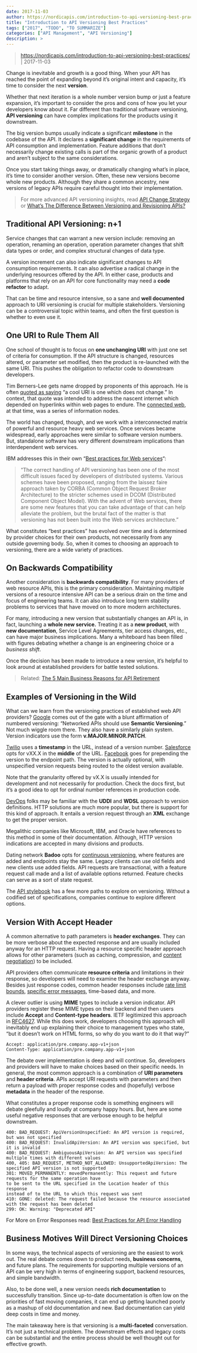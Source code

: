 ```yaml
---
date: 2017-11-03
author: https://nordicapis.com/introduction-to-api-versioning-best-practices/
title: "Introduction to API Versioning Best Practices"
tags: ["2017", "TODO", "TO SUMMARIZE"]
categories: ["API Management", "API Versioning"]
description: >
---
```


> https://nordicapis.com/introduction-to-api-versioning-best-practices/ | 2017-11-03

Change is inevitable and growth is a good thing. When your API has reached the point of expanding beyond it’s original intent and capacity, it’s time to consider the next **version**.

Whether that next iteration is a whole number version bump or just a feature expansion, it’s important to consider the pros and cons of how you let your developers know about it. Far different than traditional software versioning, **API versioning** can have complex implications for the products using it downstream.

The big version bumps usually indicate a significant **milestone** in the codebase of the API. It declares a **significant change** in the requirements of API consumption and implementation. Feature additions that don’t necessarily change existing calls is part of the organic growth of a product and aren’t subject to the same considerations.

Once you start taking things away, or dramatically changing what’s in place, it’s time to consider another version. Often, these new versions become whole new products. Although they share a common ancestry, new versions of legacy APIs require careful thought into their implementation.

> For more advanced API versioning insights, read [API Change Strategy](https://nordicapis.com/api-change-strategy/) or [What’s The Difference Between Versioning and Revisioning APIs?](https://nordicapis.com/whats-the-difference-between-versioning-and-revisioning-apis/)

## Traditional API Versioning: n+1

Service changes that can warrant a new version include: removing an operation, renaming an operation, operation parameter changes that shift data types or order, and complex structural changes of data type.

A version increment can also indicate significant changes to API consumption requirements. It can also advertise a radical change in the underlying resources offered by the API. In either case, products and platforms that rely on an API for core functionality may need a **code refactor** to adapt.

That can be time and resource intensive, so a sane and **well documented** approach to URI versioning is crucial for multiple stakeholders. Versioning can be a controversial topic within teams, and often the first question is whether to even use it.

## One URI to Rule Them All

One school of thought is to focus on **one unchanging URI** with just one set of criteria for consumption. If the API structure is changed, resources altered, or parameter set modified, then the product is re-launched with the same URI. This pushes the obligation to refactor code to downstream developers.

Tim Berners-Lee gets name dropped by proponents of this approach. He is often [quoted as saying](https://www.technologyreview.com/s/403095/sir-tim-berners-lee/) “a cool URI is one which does not change.” In context, that quote was intended to address the nascent internet which depended on hyperlinks within web pages to endure. The [connected web](http://nordicapis.com/what-is-json-ld/), at that time, was a series of information nodes.

The world has changed, though, and we work with a interconnected matrix of powerful and resource heavy web services. Once services became widespread, early approaches were similar to software version numbers. But, standalone software has very different downstream implications than interdependent web services.

IBM addresses this in their own “[Best practices for Web services](https://www.ibm.com/developerworks/webservices/library/ws-version/)“:

> “The correct handling of API versioning has been one of the most difficult issues faced by developers of distributed systems. Various schemes have been proposed, ranging from the laissez faire approach taken by CORBA (Common Object Request Broker Architecture) to the stricter schemes used in DCOM (Distributed Component Object Model). With the advent of Web services, there are some new features that you can take advantage of that can help alleviate the problem, but the brutal fact of the matter is that versioning has not been built into the Web services architecture.”

What constitutes “best practices” has evolved over time and is determined by provider choices for their own products, not necessarily from any outside governing body. So, when it comes to choosing an approach to versioning, there are a wide variety of practices.

## On Backwards Compatibility

Another consideration is **backwards compatibility**. For many providers of web resource APIs, this is the primary consideration. Maintaining multiple versions of a resource intensive API can be a serious drain on the time and focus of engineering teams. It can also introduce long term stability problems to services that have moved on to more modern architectures.

For many, introducing a new version that substantially changes an API is, in fact, launching a **whole new service.** Treating it as a **new product**, with **new documentation**, Service Level Agreements, tier access changes, etc., can have major business implications. Many a whiteboard has been filled with figures debating whether a change is an engineering choice or a *business shift*.

Once the decision has been made to introduce a new version, it’s helpful to look around at established providers for battle tested solutions.

> Related: [The 5 Main Business Reasons for API Retirement](https://nordicapis.com/api-lifecycle-retirement-stage-a-history-of-major-public-api-retirements/)

## Examples of Versioning in the Wild

What can we learn from the versioning practices of established web API providers? [Google](https://cloud.google.com/apis/design/versioning) comes out of the gate with a blunt affirmation of numbered versioning: “Networked APIs should use **Semantic Versioning**.” Not much wiggle room there. They also have a similarly plain system. Version indicators use the form **v.MAJOR.MINOR.PATCH**.

[Twilio](https://www.twilio.com/docs/api/rest) uses a **timestamp** in the URL, instead of a version number. [Salesforce](https://developer.salesforce.com/blogs/developer-relations/2013/10/api-versions-and-the-salesforce-metadata-api.html) opts for vXX.X in the **middle** of the URL. [Facebook](https://developers.facebook.com/docs/apps/versions) goes for prepending the version to the endpoint path. The version is actually optional, with unspecified version requests being routed to the oldest version available.

Note that the granularity offered by vX.X is usually intended for development and not necessarily for production. Check the docs first, but it’s a good idea to opt for ordinal number references in production code.

[DevOps](http://nordicapis.com/avoid-walking-on-eggshells-and-use-devops/) folks may be familiar with the **UDDI** and **WDSL** approach to version definitions. HTTP solutions are much more popular, but there is support for this kind of approach. It entails a version request through an **XML** exchange to get the proper version.

Megalithic companies like Microsoft, IBM, and Oracle have references to this method in some of their documentation. Although, HTTP version indications are accepted in many divisions and products.

Dating network **Badoo** opts for [continuous versioning](https://nordicapis.com/continuous-versioning-strategy-for-internal-apis/), where features are added and endpoints stay the same. Legacy clients can use old fields and new clients use added fields. API requests are transactional, with a feature request call made and a list of available options returned. Feature checks can serve as a sort of state request.

The [API stylebook](http://apistylebook.com/design/topics/versioning) has a few more paths to explore on versioning. Without a codified set of specifications, companies continue to explore different options.

## Version With Accept Header

A common alternative to path parameters is **header exchanges**. They can be more verbose about the expected response and are usually included anyway for an HTTP request. Having a resource specific header approach allows for other parameters (such as caching, compression, and [content negotiation](http://nordicapis.com/content-negotiation/)) to be included.

API providers often communicate **resource criteria** and limitations in their response, so developers will need to examine the header exchange anyway. Besides just response codes, common header responses include [rate limit bounds](http://nordicapis.com/stemming-the-flood-how-to-rate-limit-an-api/), [specific error messages](http://nordicapis.com/best-practices-api-error-handling/), time-based data, and more.

A clever outlier is using **MIME** types to include a version indicator. API providers register these MIME types on their backend and then users include **Accept** and **Content-type headers**. IETF legitimized this approach in [RFC4627](http://www.ietf.org/rfc/rfc4627.txt). While this does work, developers choosing this approach will inevitably end up explaining their choice to management types who state, “but it doesn’t work on HTML forms, so why do you want to do it that way?”

```http
Accept: application/pre.company.app-v1+json
Content-Type: application/pre.company.app-v1+json
```

The debate over implementation is deep and will continue. So, developers and providers will have to make choices based on their specific needs. In general, the most common approach is a combination of **URI parameters** and **header criteria**. APIs accept URI requests with parameters and then return a payload with proper response codes and (hopefully) verbose **metadata** in the header of the response.

What constitutes a proper response code is something engineers will debate gleefully and loudly at company happy hours. But, here are some useful negative responses that are verbose enough to be helpful downstream.

```http
400: BAD_REQUEST: ApiVersionUnspecified: An API version is required, but was not specified
400: BAD_REQUEST: InvalidApiVersion: An API version was specified, but it is invalid
400: BAD_REQUEST: AmbiguousApiVersion: An API version was specified multiple times with different values
400, 405: BAD_REQUEST, METHOD_NOT_ALLOWED: UnsupportedApiVersion: The specified API version is not supported
301: MOVED_PERMANENTLY: movedPermanently: This request and future requests for the same operation have 
to be sent to the URL specified in the Location header of this response 
instead of to the URL to which this request was sent
410: GONE: deleted: The request failed because the resource associated with the request has been deleted
299: OK: Warning: "Deprecated API"
```

For More on Error Responses read: [Best Practices for API Error Handling](https://nordicapis.com/best-practices-api-error-handling/)

## Business Motives Will Direct Versioning Choices

In some ways, the technical aspects of versioning are the easiest to work out. The real debate comes down to product needs, **business concerns**, and future plans. The requirements for supporting multiple versions of an API can be very high in terms of engineering support, backend resources, and simple bandwidth.

Also, to be done well, a new version needs **rich documentation** to successfully transition. Since up-to-date documentation is often low on the priorities of fast moving companies, it can end up getting launched poorly as a mashup of old documentation and new. Bad documentation can yield deep costs in time and money.

The main takeaway here is that versioning is a **multi-faceted** conversation. It’s not just a technical problem. The downstream effects and legacy costs can be substantial and the entire process should be well thought out for effective growth.
